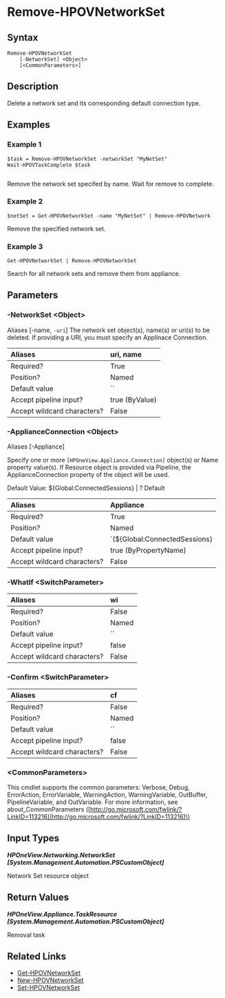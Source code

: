 ﻿---
description: Remove a network set.
---

# Remove-HPOVNetworkSet

## Syntax

```text
Remove-HPOVNetworkSet
    [-NetworkSet] <Object>
    [<CommonParameters>]
```

## Description

Delete a network set and its corresponding default connection type.

## Examples

###  Example 1 

```text
$task = Remove-HPOVNetworkSet -networkSet "MyNetSet"
Wait-HPOVTaskComplete $task


```

Remove the network set specifed by name.  Wait for remove to complete.

###  Example 2 

```text
$netSet = Get-HPOVNetworkSet -name "MyNetSet" | Remove-HPOVNetwork

```

Remove the specified network set.

###  Example 3 

```text
Get-HPOVNetworkSet | Remove-HPOVNetworkSet

```

Search for all network sets and remove them from appliance.

## Parameters

### -NetworkSet &lt;Object&gt;

Aliases [-name, `-uri`]
The network set object(s), name(s) or uri(s) to be deleted.  If providing a URI, you must specify an Applinace Connection.

| Aliases | uri, name |
| :--- | :--- |
| Required? | True |
| Position? | Named |
| Default value | `` |
| Accept pipeline input? | true (ByValue) |
| Accept wildcard characters? | False |

### -ApplianceConnection &lt;Object&gt;

Aliases [-Appliance]

Specify one or more `[HPOneView.Appliance.Connection]` object(s) or Name property value(s). If Resource object is provided via Pipeline, the ApplianceConnection property of the object will be used.

Default Value: ${Global:ConnectedSessions} | ? Default

| Aliases | Appliance |
| :--- | :--- |
| Required? | True |
| Position? | Named |
| Default value | `(${Global:ConnectedSessions} | ? Default)` |
| Accept pipeline input? | true (ByPropertyName) |
| Accept wildcard characters? | False |

### -WhatIf &lt;SwitchParameter&gt;



| Aliases | wi |
| :--- | :--- |
| Required? | False |
| Position? | Named |
| Default value | `` |
| Accept pipeline input? | false |
| Accept wildcard characters? | False |

### -Confirm &lt;SwitchParameter&gt;



| Aliases | cf |
| :--- | :--- |
| Required? | False |
| Position? | Named |
| Default value | `` |
| Accept pipeline input? | false |
| Accept wildcard characters? | False |

### &lt;CommonParameters&gt;

This cmdlet supports the common parameters: Verbose, Debug, ErrorAction, ErrorVariable, WarningAction, WarningVariable, OutBuffer, PipelineVariable, and OutVariable. For more information, see about\_CommonParameters \([http://go.microsoft.com/fwlink/?LinkID=113216](http://go.microsoft.com/fwlink/?LinkID=113216)\)

## Input Types

_**HPOneView.Networking.NetworkSet [System.Management.Automation.PSCustomObject]**_

Network Set resource object


## Return Values

_**HPOneView.Appliance.TaskResource [System.Management.Automation.PSCustomObject]**_

Removal task

## Related Links

* [Get-HPOVNetworkSet](get-hpovnetworkset.md)
* [New-HPOVNetworkSet](new-hpovnetworkset.md)
* [Set-HPOVNetworkSet](set-hpovnetworkset.md)
